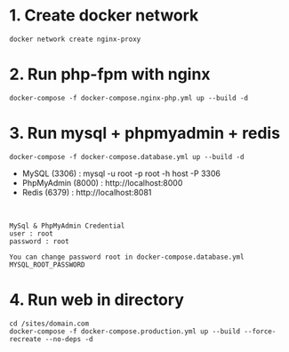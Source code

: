 # 1. Create docker network

```
docker network create nginx-proxy
```

# 2. Run php-fpm with nginx

```
docker-compose -f docker-compose.nginx-php.yml up --build -d
```

# 3. Run mysql + phpmyadmin + redis

```
docker-compose -f docker-compose.database.yml up --build -d
```

- MySQL (3306) : mysql -u root -p root -h host -P 3306 
- PhpMyAdmin (8000) : http://localhost:8000
- Redis (6379) : http://localhost:8081

<br>

```
MySql & PhpMyAdmin Credential
user : root
password : root

You can change password root in docker-compose.database.yml
MYSQL_ROOT_PASSWORD
```

# 4. Run web in directory

```
cd /sites/domain.com
docker-compose -f docker-compose.production.yml up --build --force-recreate --no-deps -d
```

